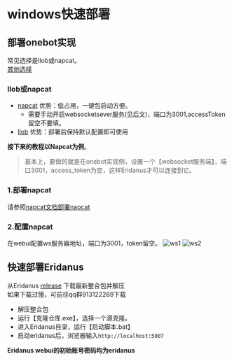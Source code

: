 # windows快速部署

## 部署onebot实现
常见选择是llob或napcat。    
[其他选择](https://onebot.dev/ecosystem.html#onebot-%E5%AE%9E%E7%8E%B0-1)    
### llob或napcat
- [napcat](https://napneko.github.io/) 优势：低占用，一键包启动方便。
    - 需要手动开启websocketsever服务(见后文)，端口为3001,accessToken留空不要填。
- [llob](https://llonebot.github.io/zh-CN/guide/getting-started) 优势：部署后保持默认配置即可使用

**接下来的教程以Napcat为例**。    
> 基本上，要做的就是在onebot实现侧，设置一个【websocket服务端】，端口3001，access_token为空，这样Eridanus才可以连接到它。   

### 1.部署napcat
请参照[napcat文档部署napcat](https://napneko.pages.dev/)    
### 2.配置napcat
在webui配置ws服务器地址，端口为3001，token留空。
![ws1](/img_1.png)
![ws2](/img_2.png)
## 快速部署Eridanus
从Eridanus [release](https://github.com/avilliai/Eridanus/releases) 下载最新整合包并解压  
如果下载过慢，可前往qq群913122269下载  
- 解压整合包
- 运行【克隆仓库.exe】，选择一个源克隆。
- 进入Eridanus目录，运行【启动脚本.bat】
- 启动eridanus后，浏览器输入`http://localhost:5007`  

**Eridanus webui的初始账号密码均为eridanus**
